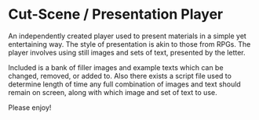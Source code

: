 # Cut-Scene / Presentation Player
An independently created player used to present materials in a simple yet entertaining way. The style of presentation is akin to those from RPGs. The player involves using still images and sets of text, presented by the letter.

Included is a bank of filler images and example texts which can be changed, removed, or added to. Also there exists a script file used to determine length of time any full combination of images and text should remain on screen, along with which image and set of text to use.

Please enjoy!

